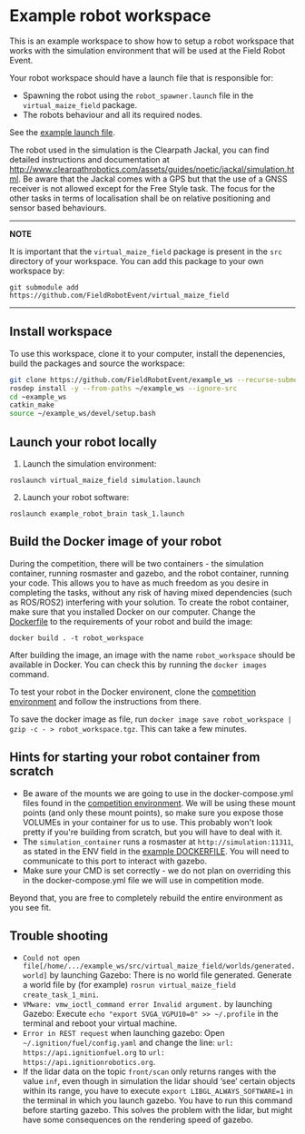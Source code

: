 # Example robot workspace
This is an example workspace to show how to setup a robot workspace that works with the simulation environment that will be used at the Field Robot Event.

Your robot workspace should have a launch file that is responsible for:
* Spawning the robot using the `robot_spawner.launch` file in the `virtual_maize_field` package.
* The robots behaviour and all its required nodes.

See the [example launch file](src/example_robot_brain/launch/task_1.launch).

The robot used in the simulation is the Clearpath Jackal, you can find detailed instructions and documentation at http://www.clearpathrobotics.com/assets/guides/noetic/jackal/simulation.html. Be aware that the Jackal comes with a GPS but that the use of a GNSS receiver is not allowed except for the Free Style task. The focus for the other tasks in terms of localisation shall be on relative positioning and sensor based behaviours.

---
**NOTE**

It is important that the `virtual_maize_field` package is present in the `src` directory of your workspace. You can add this package to your own workspace by:
```commandline
git submodule add https://github.com/FieldRobotEvent/virtual_maize_field
```
---

## Install workspace
To use this workspace, clone it to your computer, install the depenencies, build the packages and source the workspace:
```bash
git clone https://github.com/FieldRobotEvent/example_ws --recurse-submodules
rosdep install -y --from-paths ~/example_ws --ignore-src
cd ~example_ws
catkin_make
source ~/example_ws/devel/setup.bash
```

## Launch your robot locally
1. Launch the simulation environment:
```commandline
roslaunch virtual_maize_field simulation.launch
```
2. Launch your robot software:
```commandline
roslaunch example_robot_brain task_1.launch
```

## Build the Docker image of your robot
During the competition, there will be two containers - the simulation container, running rosmaster and gazebo, and the robot container, running your code.
This allows you to have as much freedom as you desire in completing the tasks, without any risk of having mixed dependencies (such as ROS/ROS2) interfering with your solution. To create the robot container, make sure that you installed Docker on our computer. Change the [Dockerfile](Dockerfile) to the requirements of your robot and build the image:

```commandline
docker build . -t robot_workspace
```

After building the image, an image with the name `robot_workspace` should be available in Docker. You can check this by running the `docker images` command.

To test your robot in the Docker environent, clone the [competition environment](https://github.com/FieldRobotEvent/competition_environment) and follow the instructions from there.

To save the docker image as file, run `docker image save robot_workspace | gzip -c - > robot_workspace.tgz`. This can take a few minutes.

## Hints for starting your robot container from scratch
* Be aware of the mounts we are going to use in the docker-compose.yml files found in the [competition environment](https://github.com/FieldRobotEvent/competition_environment). We will be using these mount points (and only these mount points), so make sure you expose those VOLUMEs in your container for us to use. This probably won't look pretty if you're building from scratch, but you will have to deal with it.
* The `simulation_container` runs a rosmaster at `http://simulation:11311`, as stated in the ENV field in the [example DOCKERFILE](Dockerfile). You will need to communicate to this port to interact with gazebo.
* Make sure your CMD is set correctly - we do not plan on overriding this in the docker-compose.yml file we will use in competition mode. 

Beyond that, you are free to completely rebuild the entire environment as you see fit. 

## Trouble shooting
* `Could not open file[/home/.../example_ws/src/virtual_maize_field/worlds/generated.world]` by launching Gazebo: There is no world file generated. Generate a world file by (for example) `rosrun virtual_maize_field create_task_1_mini`.
* `VMware: vmw_ioctl_command error Invalid argument.` by launching Gazebo: Execute `echo "export SVGA_VGPU10=0" >> ~/.profile` in the terminal and reboot your virtual machine. 
* `Error in REST request` when launching gazebo: Open `~/.ignition/fuel/config.yaml` and change the line: `url: https://api.ignitionfuel.org` to `url:  https://api.ignitionrobotics.org`.
* If the lidar data on the topic `front/scan` only returns ranges with the value `inf`, even though in simulation the lidar should ‘see’ certain objects within its range, you have to execute `export LIBGL_ALWAYS_SOFTWARE=1` in the terminal in which you launch gazebo. You have to run this command before starting gazebo. This solves the problem with the lidar, but might have some consequences on the rendering speed of gazebo. 
